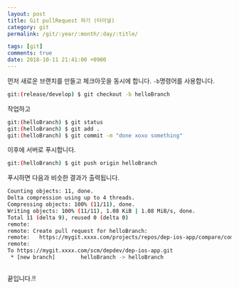 ```yaml
---
layout: post
title: Git pullRequest 하기 (터미널)
category: git
permalink: /git/:year/:month/:day/:title/

tags: [git]
comments: true
date: 2018-10-11 21:41:00 +0900
---
```

 

먼저 새로운 브랜치를 만들고 체크아웃을 동시에 합니다. `-b`명령어를 사용합니다.

```bash
git:(release/develop) $ git checkout -b helloBranch
```

작업하고
```bash
git:(helloBranch) $ git status
git:(helloBranch) $ git add .
git:(helloBranch) $ git commit -m "done xoxo something"
```
이후에 서버로 푸시합니다.

```bash
git:(helloBranch) $ git push origin helloBranch
```

푸시하면 다음과 비슷한 결과가 출력됩니다.
```bash
Counting objects: 11, done.
Delta compression using up to 4 threads.
Compressing objects: 100% (11/11), done.
Writing objects: 100% (11/11), 1.08 KiB | 1.08 MiB/s, done.
Total 11 (delta 9), reused 0 (delta 0)
remote:
remote: Create pull request for helloBranch:
remote:   https://mygit.xxxx.com/projects/repos/dep-ios-app/compare/commits?sourceBranch=refs/heads/helloBranch
remote:
To https://mygit.xxxx.com/scm/depdev/dep-ios-app.git
 * [new branch]        helloBranch -> helloBranch
 
```

끝입니다.!!